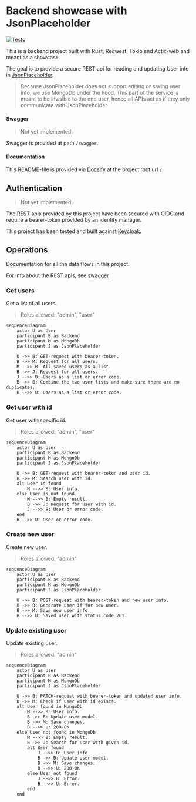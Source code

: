 # Backend showcase with JsonPlaceholder

[![Tests](https://github.com/karpo666/rust-backend-showcase-jsonplaceholder/actions/workflows/tests.yml/badge.svg)](https://github.com/karpo666/rust-backend-showcase-jsonplaceholder/actions/workflows/tests.yml)

This is a backend project built with Rust, Reqwest, Tokio and Actix-web and meant as a showcase.

The goal is to provide a secure REST api for reading and updating User info in [JsonPlaceholder](https://jsonplaceholder.typicode.com).

> Because JsonPlaceholder does not support editing or saving user info, we use MongoDb under the hood. This part of the service is meant to be invisible to the end user, hence all APIs act as if they only communicate with JsonPlaceholder.

#### Swagger

> Not yet implemented.

Swagger is provided at path `/swagger`.

#### Documentation

This README-file is provided via [Docsify](https://docsify.js.org/#/quickstart) at the project root url `/`.

## Authentication

> Not yet implemented.

The REST apis provided by this project have been secured with OIDC and require a bearer-token provided by an identity manager.

This project has been tested and built against [Keycloak](https://www.keycloak.org).

## Operations

Documentation for all the data flows in this project.

For info about the REST apis, see [swagger](#swagger)

### Get users

Get a list of all users.

> Roles allowed: "admin", "user"

```mermaid
sequenceDiagram
    actor U as User
    participant B as Backend
    participant M as MongoDb
    participant J as JsonPlaceholder
    
    U ->> B: GET-request with bearer-token.
    B ->> M: Request for all users.
    M -->> B: All saved users as a list.
    B ->> J: Request for all users.
    J -->> B: Users as a list or error code.
    B ->> B: Combine the two user lists and make sure there are no duplicates.
    B -->> U: Users as a list or error code.
```

### Get user with id

Get user with specific id.

> Roles allowed: "admin", "user"

```mermaid
sequenceDiagram
    actor U as User
    participant B as Backend
    participant M as MongoDb
    participant J as JsonPlaceholder
    
    U ->> B: GET-request with bearer-token and user id.
    B ->> M: Search user with id.
    alt User is found
        M -->> B: User info.
    else User is not found.
        M -->> B: Empty result.
        B ->> J: Request for user with id.
        J -->> B: User or error code.
    end
    B -->> U: User or error code.
```

### Create new user

Create new user.

> Roles allowed: "admin"

```mermaid
sequenceDiagram
    actor U as User
    participant B as Backend
    participant M as MongoDb
    participant J as JsonPlaceholder
    
    U ->> B: POST-request with bearer-token and new user info.
    B ->> B: Generate user if for new user.
    B ->> M: Save new user info.
    B -->> U: Saved user with status code 201.
```

### Update existing user

Update existing user.

> Roles allowed: "admin"

```mermaid
sequenceDiagram
    actor U as User
    participant B as Backend
    participant M as MongoDb
    participant J as JsonPlaceholder

    U ->> B: PATCH-request with bearer-token and updated user info.
    B ->> M: Check if user with id exists.
    alt User found in MongoDb 
        M -->> B: User info.
        B ->> B: Update user model.
        B ->> M: Save changes.
        B -->> U: 200-OK
    else User not found in MongoDb
        M -->> B: Empty result.
        B ->> J: Search for user with given id.
        alt User found
            J -->> B: User info.
            B ->> B: Update user model.
            B ->> M: Save changes.
            B -->> U: 200-OK
        else User not found
            J -->> B: Error.
            B -->> U: Error.
        end
    end
```
